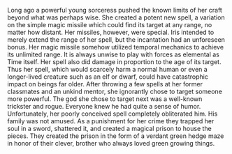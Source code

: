 Long ago a powerful young sorceress pushed the known limits of her craft beyond what was perhaps wise. She created a potent new spell, a variation on the simple magic missile which could find its target at any range, no matter how distant. Her missiles, however, were special. Iris intended to merely extend the range of her spell, but the incantation had an unforeseen bonus. Her magic missile somehow utilized temporal mechanics to achieve its unlimited range. It is always unwise to play with forces as elemental as Time itself. Her spell also did damage in proportion to the age of its target. Thus her spell, which would scarcely harm a normal human or even a longer-lived creature such as an elf or dwarf, could have catastrophic impact on beings far older. After throwing a few spells at her former classmates and an unkind mentor, she ignorantly chose to target someone more powerful. The god she chose to target next was a well-known trickster and rogue. Everyone knew he had quite a sense of humor. Unfortunately, her poorly conceived spell completely obliterated him. His family was not amused. As a punishment for her crime they trapped her soul in a sword, shattered it, and created a magical prison to house the pieces. They created the prison in the form of a verdant green hedge maze in honor of their clever, brother who always loved green growing things.
